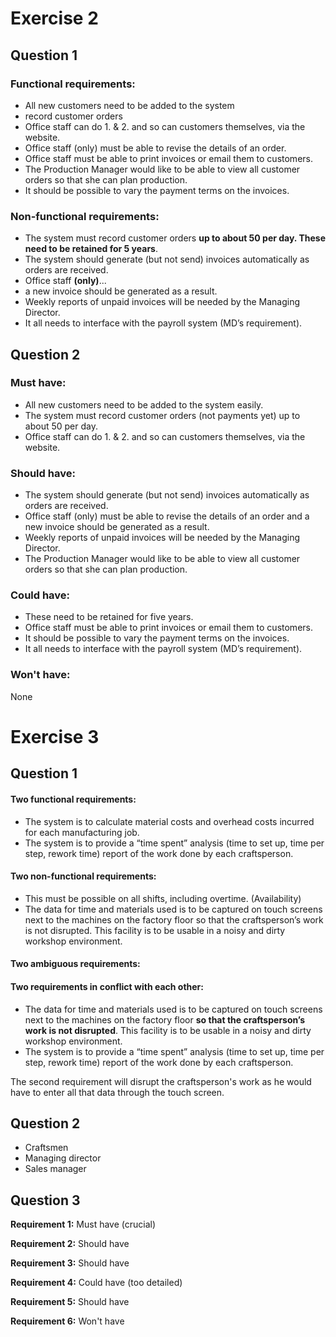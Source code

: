 # Exercise 2
## Question 1
### Functional requirements:
- All new customers need to be added to the system
- record customer orders
- Office staff can do 1. & 2. and so can customers themselves, via the website.
- Office staff (only) must be able to revise the details of an order.
- Office staff must be able to print invoices or email them to customers.
- The Production Manager would like to be able to view all customer orders so that she can
plan production.
- It should be possible to vary the payment terms on the invoices.

### Non-functional requirements:
- The system must record customer orders **up to about 50 per day. These need to be retained for 5 years**.
- The system should generate (but not send) invoices automatically as orders are received.
- Office staff **(only)**...
- a new invoice should
be generated as a result.
- Weekly reports of unpaid invoices will be needed by the Managing Director.
- It all needs to interface with the payroll system (MD’s requirement).


## Question 2

### Must have:
- All new customers need to be added to the system easily.
- The system must record customer orders (not payments yet) up to about 50 per day.
- Office staff can do 1. & 2. and so can customers themselves, via the website.

### Should have:
- The system should generate (but not send) invoices automatically as orders are received.
- Office staff (only) must be able to revise the details of an order and a new invoice should
be generated as a result.
- Weekly reports of unpaid invoices will be needed by the Managing Director.
- The Production Manager would like to be able to view all customer orders so that she can
plan production.

### Could have:
- These need to be retained for five years.
- Office staff must be able to print invoices or email them to customers.
- It should be possible to vary the payment terms on the invoices.
- It all needs to interface with the payroll system (MD’s requirement).

### Won't have:
None


# Exercise 3
## Question 1

#### Two functional requirements:
- The system is to calculate material costs and overhead costs incurred for each
manufacturing job.
- The system is to provide a “time spent” analysis (time to set up, time per step, rework time)
report of the work done by each craftsperson.
#### Two non-functional requirements:
- This must be possible on all shifts, including overtime. (Availability)
- The data for time and materials used is to be captured on touch screens next to the
machines on the factory floor so that the craftsperson’s work is not disrupted. This facility
is to be usable in a noisy and dirty workshop environment.
#### Two ambiguous requirements:

#### Two requirements in conflict with each other:
- The data for time and materials used is to be captured on touch screens next to the
machines on the factory floor **so that the craftsperson’s work is not disrupted**. This facility
is to be usable in a noisy and dirty workshop environment.
- The system is to provide a “time spent” analysis (time to set up, time per step, rework time)
report of the work done by each craftsperson.


The second requirement will disrupt the craftsperson's work as he would have to enter all that data through the touch screen.

## Question 2

- Craftsmen
- Managing director
- Sales manager

## Question 3

**Requirement 1:** Must have (crucial)

**Requirement 2:** Should have

**Requirement 3:** Should have

**Requirement 4:** Could have (too detailed)

**Requirement 5:** Should have

**Requirement 6:** Won't have
